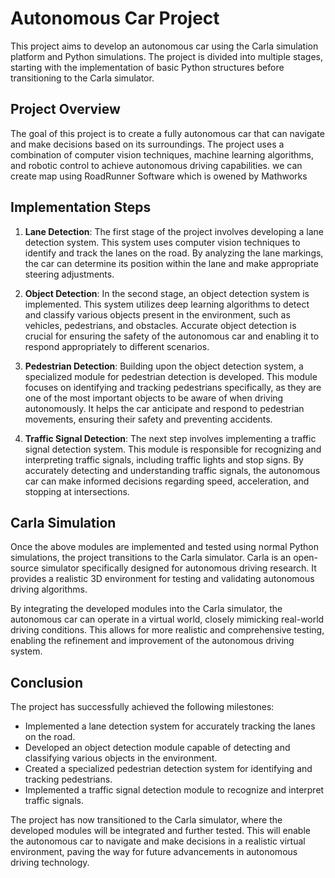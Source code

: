 # Autonomous Car Project

This project aims to develop an autonomous car using the Carla simulation platform and Python simulations. The project is divided into multiple stages, starting with the implementation of basic Python structures before transitioning to the Carla simulator.

## Project Overview

The goal of this project is to create a fully autonomous car that can navigate and make decisions based on its surroundings. The project uses a combination of computer vision techniques, machine learning algorithms, and robotic control to achieve autonomous driving capabilities. we can create map using RoadRunner Software which is owened by Mathworks

## Implementation Steps

1. **Lane Detection**: The first stage of the project involves developing a lane detection system. This system uses computer vision techniques to identify and track the lanes on the road. By analyzing the lane markings, the car can determine its position within the lane and make appropriate steering adjustments.

2. **Object Detection**: In the second stage, an object detection system is implemented. This system utilizes deep learning algorithms to detect and classify various objects present in the environment, such as vehicles, pedestrians, and obstacles. Accurate object detection is crucial for ensuring the safety of the autonomous car and enabling it to respond appropriately to different scenarios.

3. **Pedestrian Detection**: Building upon the object detection system, a specialized module for pedestrian detection is developed. This module focuses on identifying and tracking pedestrians specifically, as they are one of the most important objects to be aware of when driving autonomously. It helps the car anticipate and respond to pedestrian movements, ensuring their safety and preventing accidents.

4. **Traffic Signal Detection**: The next step involves implementing a traffic signal detection system. This module is responsible for recognizing and interpreting traffic signals, including traffic lights and stop signs. By accurately detecting and understanding traffic signals, the autonomous car can make informed decisions regarding speed, acceleration, and stopping at intersections.

## Carla Simulation

Once the above modules are implemented and tested using normal Python simulations, the project transitions to the Carla simulator. Carla is an open-source simulator specifically designed for autonomous driving research. It provides a realistic 3D environment for testing and validating autonomous driving algorithms.

By integrating the developed modules into the Carla simulator, the autonomous car can operate in a virtual world, closely mimicking real-world driving conditions. This allows for more realistic and comprehensive testing, enabling the refinement and improvement of the autonomous driving system.

## Conclusion

The project has successfully achieved the following milestones:

- Implemented a lane detection system for accurately tracking the lanes on the road.
- Developed an object detection module capable of detecting and classifying various objects in the environment.
- Created a specialized pedestrian detection system for identifying and tracking pedestrians.
- Implemented a traffic signal detection module to recognize and interpret traffic signals.

The project has now transitioned to the Carla simulator, where the developed modules will be integrated and further tested. This will enable the autonomous car to navigate and make decisions in a realistic virtual environment, paving the way for future advancements in autonomous driving technology.
